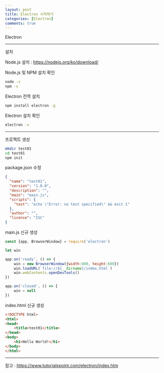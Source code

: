 ```yaml
---
layout: post
title: Electron 시작하기
categories: [Electron]
comments: true
---
```


Electron

-------------

설치

Node.js 설치 : https://nodejs.org/ko/download/

Node.js 및 NPM 설치 확인

``` bash
node -v
npm -v
```

Electron 전역 설치

``` bash
npm install electron -g
```

Electron 설치 확인

``` bash
electron -v
```

-------------

프로젝트 생성

``` bash
mkdir test01
cd test01
npm init
```

package.json 수정

``` json
{
  "name": "test01",
  "version": "1.0.0",
  "description": "",
  "main": "main.js",
  "scripts": {
    "test": "echo \"Error: no test specified\" && exit 1"
  },
  "author": "",
  "license": "ISC"
}
```

main.js 신규 생성

``` javascript
const {app, BrowserWindow} = require('electron')

let win

app.on('ready', () => {
    win = new BrowserWindow({width:800, height:600})
    win.loadURL(`file://${__dirname}/index.html`)
    win.webContents.openDevTools()
})

app.on('closed', () => {
    win = null
})
```

index.html 신규 생성

``` html
<!DOCTYPE html>
<html>
<head>
    <title>test01</title>
</head>
<body>
    <h1>Hello World!</h1>
</body>
</html>
```

-------------

참고 : https://www.tutorialspoint.com/electron/index.htm






